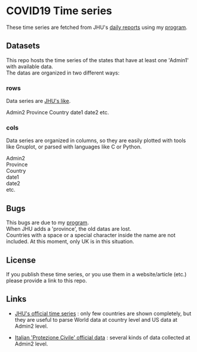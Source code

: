 # COVID19 Time series

These time series are fetched from JHU's [daily reports](https://github.com/CSSEGISandData/COVID-19/tree/master/csse_covid_19_data/csse_covid_19_daily_reports) using my [program](https://github.com/G-Lorenz/time_series-generator).

## Datasets
This repo hosts the time series of the states that have at least one 'Admin1' with available data.  
The datas are organized in two different ways:

### rows
Data series are [JHU's like](https://github.com/CSSEGISandData/COVID-19/tree/master/csse_covid_19_data/csse_covid_19_time_series).

Admin2 Province Country date1 date2 etc.

### cols
Data series are organized in columns, so they are easily plotted with tools like Gnuplot, or parsed with languages like C or Python.

Admin2  
Province  
Country  
date1  
date2  
etc.

## Bugs
This bugs are due to my [program](https://github.com/G-Lorenz/time_series-generator).  
When JHU adds a 'province', the old datas are lost.  
Countries with a space or a special character inside the name are not included. At this moment, only UK is in this situation.

## License
If you publish these time series, or you use them in a website/article (etc.) please provide a link to this repo.

## Links
* [JHU's official time series](https://github.com/CSSEGISandData/COVID-19/tree/master/csse_covid_19_data/csse_covid_19_time_series) : only few countries are shown completely, but they are useful to parse World data at country level and US data at Admin2 level.

* [Italian 'Protezione Civile' official data](https://github.com/pcm-dpc/COVID-19) : several kinds of data collected at Admin2 level.
